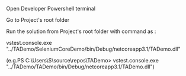 Open Developer  Powershell terminal

Go to Project's root folder

Run the solution from <SeleniumCoreDemo> Project's root folder with command as : 

vstest.console.exe "../TADemo/SeleniumCoreDemo/bin/Debug/netcoreapp3.1/TADemo.dll" 

(e.g.PS C:\Users\S\source\repos\TADemo> vstest.console.exe "../TADemo/TADemo/bin/Debug/netcoreapp3.1/TADemo.dll")

 